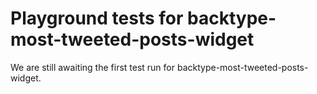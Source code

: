 # Playground tests for backtype-most-tweeted-posts-widget
We are still awaiting the first test run for backtype-most-tweeted-posts-widget.
